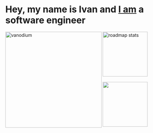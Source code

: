 # Hey, my name is Ivan and [I am](https://www.linkedin.com/in/ivansharikov) a software engineer

<div><img align="left" width="300" src="https://github-readme-stats.vercel.app/api/top-langs?username=vanodium&show_icons=true&locale=en&layout=compact&theme=github_dark" alt="vanodium" /><a href="https://roadmap.sh/u/vanodium"><img height="140" src="https://roadmap.sh/card/wide/66ca4bb992ec1a8a732f0970?variant=dark&roadmaps=golang" alt="roadmap stats"/></a></div>
<br>
<img src="https://leetcard.jacoblin.cool/vanodium?theme=dark" height="140"/>
